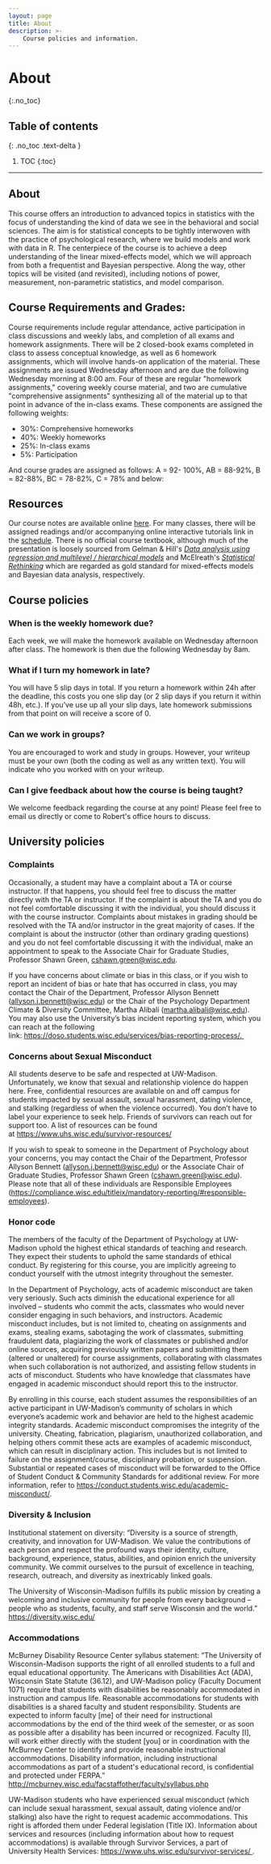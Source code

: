 ```yaml
---
layout: page
title: About
description: >-
    Course policies and information.
---
```


# About
{:.no_toc}

## Table of contents
{: .no_toc .text-delta }

1. TOC
{:toc}

---

## About

This course offers an introduction to advanced topics in statistics with the focus of understanding the kind of data we see in the behavioral and social sciences. The aim is for statistical concepts to be tightly interwoven with the practice of psychological research, where we build models and work with data in R. The centerpiece of the course is to achieve a deep understanding of the linear mixed-effects model, which we will approach from both a frequentist and Bayesian perspective. Along the way, other topics will be visited (and revisited), including notions of power, measurement, non-parametric statistics, and model comparison.

## Course Requirements and Grades: 

Course requirements include regular attendance, active participation in class discussions and weekly labs, and completion of all exams and homework assignments. There will be 2 closed-book exams completed in class to assess conceptual knowledge, as well as 6 homework assignments, which will involve hands-on application of the material. These assignments are issued Wednesday afternoon and are due the following Wednesday morning at 8:00 am. Four of these are regular "homework assignments," covering weekly course material, and two are cumulative "comprehensive assignments" synthesizing all of the material up to that point in advance of the in-class exams. These components are assigned the following weights:

* 30%: Comprehensive homeworks
* 40%: Weekly homeworks 
* 25%: In-class exams
* 5%: Participation

And course grades are assigned as follows: A = 92- 100%, AB = 88-92%, B = 82-88%, BC = 78-82%, C = 78% and below:

## Resources

Our course notes are available online [here](https://socialinteractionlab.github.io/psych710-notes/).
For many classes, there will be assigned readings and/or accompanying online interactive tutorials link in the [schedule](/schedule). 
There is no official course textbook, although much of the presentation is loosely sourced from Gelman & Hill's *[Data analysis using regression and multilevel / hierarchical models](https://www.amazon.com/Analysis-Regression-Multilevel-Hierarchical-Models/dp/052168689X)* and McElreath's *[Statistical Rethinking](https://xcelab.net/rm/statistical-rethinking/)* which are regarded as gold standard for mixed-effects models and Bayesian data analysis, respectively. 

## Course policies

### When is the weekly homework due?

Each week, we will make the homework available on Wednesday afternoon after class. The homework is then due the following Wednesday by 8am.

### What if I turn my homework in late?

You will have 5 slip days in total. If you return a homework within 24h after the deadline, this costs you one slip day (or 2 slip days if you return it within 48h, etc.). If you’ve use up all your slip days, late homework submissions from that point on will receive a score of 0.

### Can we work in groups?

You are encouraged to work and study in groups. However, your writeup must be your own (both the coding as well as any written text). You will indicate who you worked with on your writeup.

### Can I give feedback about how the course is being taught? 

We welcome feedback regarding the course at any point! Please feel free to email us directly or come to Robert's office hours to discuss.

## University policies 

### Complaints

Occasionally, a student may have a complaint about a TA or course instructor. If that happens, you should feel free to discuss the matter directly with the TA or instructor. If the complaint is about the TA and you do not feel comfortable discussing it with the individual, you should discuss it with the course instructor. Complaints about mistakes in grading should be resolved with the TA and/or instructor in the great majority of cases. If the complaint is about the instructor (other than ordinary grading questions) and you do not feel comfortable discussing it with the individual, make an appointment to speak to the Associate Chair for Graduate Studies, Professor Shawn Green, cshawn.green@wisc.edu.

If you have concerns about climate or bias in this class, or if you wish to report an incident of bias or hate that has occurred in class, you may contact the Chair of the Department, Professor Allyson Bennett (allyson.j.bennett@wisc.edu) or the Chair of the Psychology Department Climate & Diversity Committee, Martha Alibali (martha.alibali@wisc.edu). You may also use the University’s bias incident reporting system, which you can reach at the following link: https://doso.students.wisc.edu/services/bias-reporting-process/. 

### Concerns about Sexual Misconduct

All students deserve to be safe and respected at UW-Madison. Unfortunately, we know that sexual and relationship violence do happen here. Free, confidential resources are available on and off campus for students impacted by sexual assault, sexual harassment, dating violence, and stalking (regardless of when the violence occurred). You don’t have to label your experience to seek help. Friends of survivors can reach out for support too. A list of resources can be found at https://www.uhs.wisc.edu/survivor-resources/

If you wish to speak to someone in the Department of Psychology about your concerns, you may contact the Chair of the Department, Professor Allyson Bennett (allyson.j.bennett@wisc.edu) or the Associate Chair of Graduate Studies, Professor Shawn Green (cshawn.green@wisc.edu).
Please note that all of these individuals are Responsible Employees (https://compliance.wisc.edu/titleix/mandatory-reporting/#responsible-employees).

### Honor code 

The members of the faculty of the Department of Psychology at UW-Madison uphold the highest ethical standards of teaching and research.  They expect their students to uphold the same standards of ethical conduct. By registering for this course, you are implicitly agreeing to conduct yourself with the utmost integrity throughout the semester.

In the Department of Psychology, acts of academic misconduct are taken very seriously.  Such acts diminish the educational experience for all involved – students who commit the acts, classmates who would never consider engaging in such behaviors, and instructors.  Academic misconduct includes, but is not limited to, cheating on assignments and exams, stealing exams, sabotaging the work of classmates, submitting fraudulent data, plagiarizing the work of classmates or published and/or online sources, acquiring previously written papers and submitting them (altered or unaltered) for course assignments, collaborating with classmates when such collaboration is not authorized, and assisting fellow students in acts of misconduct.  Students who have knowledge that classmates have engaged in academic misconduct should report this to the instructor.

By enrolling in this course, each student assumes the responsibilities of an active participant in UW-Madison’s community of scholars in which everyone’s academic work and behavior are held to the highest academic integrity standards. Academic misconduct compromises the integrity of the university. Cheating, fabrication, plagiarism, unauthorized collaboration, and helping others commit these acts are examples of academic misconduct, which can result in disciplinary action. This includes but is not limited to failure on the assignment/course, disciplinary probation, or suspension. Substantial or repeated cases of misconduct will be forwarded to the Office of Student Conduct & Community Standards for additional review. For more information, refer to https://conduct.students.wisc.edu/academic-misconduct/.

### Diversity & Inclusion

Institutional statement on diversity: “Diversity is a source of strength, creativity, and innovation for UW-Madison. We value the contributions of each person and respect the profound ways their identity, culture, background, experience, status, abilities, and opinion enrich the university community. We commit ourselves to the pursuit of excellence in teaching, research, outreach, and diversity as inextricably linked goals.

The University of Wisconsin-Madison fulfills its public mission by creating a welcoming and inclusive community for people from every background – people who as students, faculty, and staff serve Wisconsin and the world.” https://diversity.wisc.edu/ 

### Accommodations 

McBurney Disability Resource Center syllabus statement: “The University of Wisconsin-Madison supports the right of all enrolled students to a full and equal educational opportunity. The Americans with Disabilities Act (ADA), Wisconsin State Statute (36.12), and UW-Madison policy (Faculty Document 1071) require that students with disabilities be reasonably accommodated in instruction and campus life. Reasonable accommodations for students with disabilities is a shared faculty and student responsibility. Students are expected to inform faculty [me] of their need for instructional accommodations by the end of the third week of the semester, or as soon as possible after a disability has been incurred or recognized. Faculty [I], will work either directly with the student [you] or in coordination with the McBurney Center to identify and provide reasonable instructional accommodations. Disability information, including instructional accommodations as part of a student's educational record, is confidential and protected under FERPA.” http://mcburney.wisc.edu/facstaffother/faculty/syllabus.php

UW-Madison students who have experienced sexual misconduct (which can include sexual harassment, sexual assault, dating violence and/or stalking) also have the right to request academic accommodations. This right is afforded them under Federal legislation (Title IX). Information about services and resources (including information about how to request accommodations) is available through Survivor Services, a part of University Health Services: https://www.uhs.wisc.edu/survivor-services/ .

